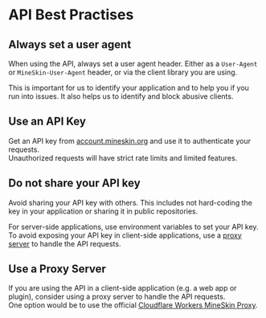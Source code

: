 # API Best Practises

## Always set a user agent

When using the API, always set a user agent header.
Either as a `User-Agent` or `MineSkin-User-Agent` header, or via the client library you are using.

This is important for us to identify your application and to help you if you run into issues.
It also helps us to identify and block abusive clients.

## Use an API Key

Get an API key from [account.mineskin.org](https://account.mineskin.org/keys) and use it to authenticate your
requests.  
Unauthorized requests will have strict rate limits and limited features.

## Do not share your API key

Avoid sharing your API key with others.
This includes not hard-coding the key in your application or sharing it in public repositories.

For server-side applications, use environment variables to set your API key.  
To avoid exposing your API key in client-side applications, use a [proxy server](#use-a-proxy-server) to handle the API
requests.

## Use a Proxy Server

If you are using the API in a client-side application (e.g. a web app or plugin), consider using a proxy server to
handle the API requests.  
One option would be to use the official [Cloudflare Workers MineSkin Proxy](../wiki/api-clients.mdx#proxies).
